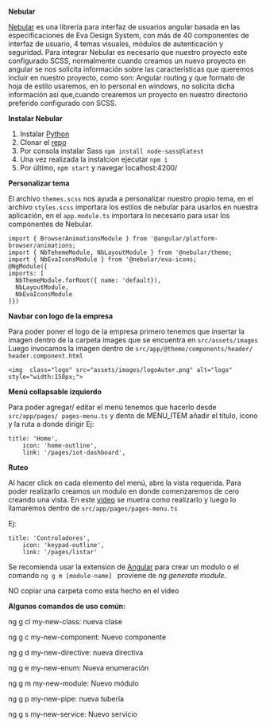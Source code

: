 **Nebular**

[Nebular](https://akveo.github.io/ngx-admin/docs/getting-started/what-is-ngxadmin#assumptions) es una librería para interfaz de usuarios angular basada en las especificaciones de Eva Design System, con más de 40 componentes de interfaz de usuario, 4 temas visuales, módulos de autenticación y seguridad.
Para integrar Nebular es necesario que nuestro proyecto este configurado SCSS, normalmente cuando creamos un nuevo proyecto en angular se nos solicita información sobre las características que queremos incluir en nuestro proyecto, como son: Angular routing y que formato de hoja de estilo usaremos, en lo personal en windows, no solicita dicha información así que,cuando crearemos un proyecto en nuestro directorio preferido configurado con SCSS.


**Instalar Nebular**


1. Instalar [Python](https://www.python.org/ftp/python/3.9.6/python-3.9.6-amd64.exe)
2. Clonar el [repo](https://github.com/akveo/ngx-admin.git)
3. Por consola instalar Sass `npm install node-sass@latest`
4. Una vez realizada la instalcion ejecutar `npm i`
5. Por último, `npm start` y navegar  localhost:4200/

**Personalizar tema**

El archivo `themes.scss` nos ayuda a personalizar nuestro propio tema, en el archivo `styles.scss` importara los estilos de nebular para usarlos en nuestra aplicación, en el `app.module.ts` importara lo necesario para usar los componentes de Nebular.

```
import { BrowserAnimationsModule } from '@angular/platform-browser/animations;
import { NbTehemeModule, NbLayoutModule } from '@nebular/theme;
import { NbEvaIconsModule } from '@nebular/eva-icons;
@NgModule({
imports: [
  NbThemeModule.forRoot({ name: 'default}),
  NbLayoutModule,
  NbEvaIconsModule
]})
```
**Navbar con logo de la empresa**

Para poder poner el logo de la empresa primero tenemos que insertar la imagen dentro de la carpeta images que se encuentra en `src/assets/images`
Luego invocamos la imagen dentro de `src/app/@theme/components/header/ header.component.html `

   `<img  class="logo" src="assets/images/logoAuter.png" alt="logo" style="width:150px;">`

**Menú collapsable izquierdo**

Para poder agregar/ editar el menú tenemos que hacerlo desde `src/app/pages/ pages-menu.ts` y dento de MENU_ITEM añadir el título, icono y la ruta a donde dirigir 
Ej:
```
title: 'Home',
    icon: 'home-outline',
    link: '/pages/iot-dashboard',
```
**Ruteo**

Al hacer click en cada elemento del menú, abre la vista requerida. Para poder realizarlo creamos un modulo en donde comenzaremos de cero creando una vista. En este [video](https://www.youtube.com/watch?v=XbAJky1TXCU&t=686s&ab_channel=DevInvestidor) se muetra como realizarlo y luego lo llamaremos dentro de `src/app/pages/pages-menu.ts`

Ej:
```
title: 'Controladores',
    icon: 'keypad-outline',
    link: '/pages/listar' 
```

Se recomienda usar la extension de [Angular](https://marketplace.visualstudio.com/items?itemName=alexiv.vscode-angular2-files) para crear un modulo o el comando `ng g m [module-name] ` proviene de _ng generate module_. 

NO copiar una carpeta como esta hecho en el video

**Algunos comandos de uso común:**

ng g cl my-new-class: nueva clase

ng g c my-new-component: Nuevo componente

ng g d my-new-directive: nueva directiva

ng g e my-new-enum: Nueva enumeración

ng g m my-new-module: Nuevo módulo

ng g p my-new-pipe: nueva tubería

ng g s my-new-service: Nuevo servicio

